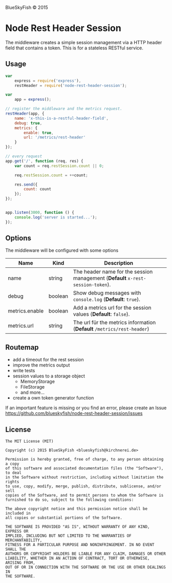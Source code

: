 
BlueSkyFish &copy; 2015

# Node Rest Header Session

The middleware creates a simple session management via a HTTP header field that contains a token. This is for a stateless RESTful service.

## Usage

```js
var
	express = require('express'),
	restHeader = require('node-rest-header-session');

var
	app = express();

// register the middleware and the metrics request.
restHeader(app, {
	name: 'x-this-is-a-restful-header-field',
	debug: true,
	metrics: {
		enable: true,
		url: '/metrics/rest-header'
	}
});

// every request
app.get('/', function (req, res) {
	var count = req.restSession.count || 0;

	req.restSession.count = ++count;

	res.send({
		count: count
	});
});


app.listen(3000, function () {
	console.log('server is started...');
});
```


## Options

The middleware will be configured with some options

Name             | Kind     | Description
-----------------|----------|----------------------------------------------
name             | string   | The header name for the session management (**Default** `x-rest-session-token`).
debug            | boolean  | Show debug messages with `console.log` (**Default**: `true`).
metrics.enable   | boolean  | Add a metrics url for the session values (**Default**: `false`).
metrics.url      | string   | The url für the metrics information (**Default** `/metrics/rest-header`)


## Routemap

* add a timeout for the rest session
* improve the metrics output
* write tests
* session values to a storage object  
  * MemoryStorage
  * FileStorage
  * and more...
* create a own token generator function

If an important feature is missing or you find an error, please create an Issue <https://github.com/blueskyfish/node-rest-header-session/issues>


## License

	The MIT License (MIT)

	Copyright (c) 2015 BlueSkyFish <blueskyfish@kirchnerei.de>

	Permission is hereby granted, free of charge, to any person obtaining a copy
	of this software and associated documentation files (the "Software"), to deal
	in the Software without restriction, including without limitation the rights
	to use, copy, modify, merge, publish, distribute, sublicense, and/or sell
	copies of the Software, and to permit persons to whom the Software is
	furnished to do so, subject to the following conditions:

	The above copyright notice and this permission notice shall be included in
	all copies or substantial portions of the Software.

	THE SOFTWARE IS PROVIDED "AS IS", WITHOUT WARRANTY OF ANY KIND, EXPRESS OR
	IMPLIED, INCLUDING BUT NOT LIMITED TO THE WARRANTIES OF MERCHANTABILITY,
	FITNESS FOR A PARTICULAR PURPOSE AND NONINFRINGEMENT. IN NO EVENT SHALL THE
	AUTHORS OR COPYRIGHT HOLDERS BE LIABLE FOR ANY CLAIM, DAMAGES OR OTHER
	LIABILITY, WHETHER IN AN ACTION OF CONTRACT, TORT OR OTHERWISE, ARISING FROM,
	OUT OF OR IN CONNECTION WITH THE SOFTWARE OR THE USE OR OTHER DEALINGS IN
	THE SOFTWARE.
